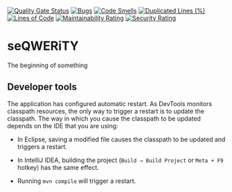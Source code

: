 [![Quality Gate Status](https://sonarcloud.io/api/project_badges/measure?project=OsetrovaD_seQWERiTY&metric=alert_status)](https://sonarcloud.io/dashboard?id=OsetrovaD_seQWERiTY)
[![Bugs](https://sonarcloud.io/api/project_badges/measure?project=OsetrovaD_seQWERiTY&metric=bugs)](https://sonarcloud.io/dashboard?id=OsetrovaD_seQWERiTY)
[![Code Smells](https://sonarcloud.io/api/project_badges/measure?project=OsetrovaD_seQWERiTY&metric=code_smells)](https://sonarcloud.io/dashboard?id=OsetrovaD_seQWERiTY)
[![Duplicated Lines (%)](https://sonarcloud.io/api/project_badges/measure?project=OsetrovaD_seQWERiTY&metric=duplicated_lines_density)](https://sonarcloud.io/dashboard?id=OsetrovaD_seQWERiTY)
[![Lines of Code](https://sonarcloud.io/api/project_badges/measure?project=OsetrovaD_seQWERiTY&metric=ncloc)](https://sonarcloud.io/dashboard?id=OsetrovaD_seQWERiTY)
[![Maintainability Rating](https://sonarcloud.io/api/project_badges/measure?project=OsetrovaD_seQWERiTY&metric=sqale_rating)](https://sonarcloud.io/dashboard?id=OsetrovaD_seQWERiTY)
[![Security Rating](https://sonarcloud.io/api/project_badges/measure?project=OsetrovaD_seQWERiTY&metric=security_rating)](https://sonarcloud.io/dashboard?id=OsetrovaD_seQWERiTY)

# seQWERiTY

The beginning of something

## Developer tools

The application has configured automatic restart. As DevTools monitors classpath resources, 
the only way to trigger a restart is to update the classpath. The way in which you cause 
the classpath to be updated depends on the IDE that you are using:

- In Eclipse, saving a modified file causes the classpath to be updated and triggers a restart.

- In IntelliJ IDEA, building the project (`Build → Build Project` or `Meta + F9` hotkey) has the same effect.

- Running `mvn compile` will trigger a restart.
